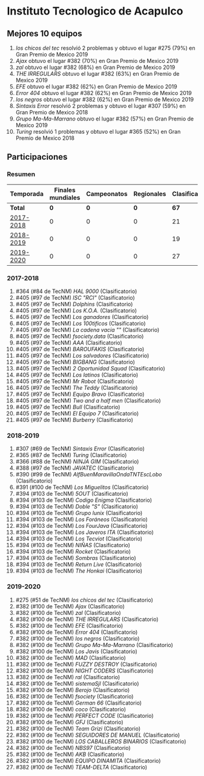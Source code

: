 ---
---

# Instituto Tecnologico de Acapulco

## Mejores 10 equipos

1. _los chicos del tec_ resolvió 2 problemas y obtuvo el lugar #275 (79%) en Gran Premio de Mexico 2019
1. _Ajax_ obtuvo el lugar #382 (70%) en Gran Premio de Mexico 2019
1. _zal_ obtuvo el lugar #382 (68%) en Gran Premio de Mexico 2019
1. _THE IRREGULARS_ obtuvo el lugar #382 (63%) en Gran Premio de Mexico 2019
1. _EFE_ obtuvo el lugar #382 (62%) en Gran Premio de Mexico 2019
1. _Error 404_ obtuvo el lugar #382 (62%) en Gran Premio de Mexico 2019
1. _los negros_ obtuvo el lugar #382 (62%) en Gran Premio de Mexico 2019
1. _Sintaxis Error_ resolvió 2 problemas y obtuvo el lugar #307 (59%) en Gran Premio de Mexico 2018
1. _Grupo Ma-Ma-Marrano_ obtuvo el lugar #382 (57%) en Gran Premio de Mexico 2019
1. _Turing_ resolvió 1 problemas y obtuvo el lugar #365 (52%) en Gran Premio de Mexico 2018

## Participaciones

### Resumen

| Temporada | Finales mundiales | Campeonatos | Regionales | Clasificatorios | Equipos |
| --- | --- | --- | --- | --- | --- |
| **Total** | **0** | **0** | **0** | **67** | **67** |
| [2017-2018](#2017-2018) | 0 | 0 | 0 | 21 | 21 |
| [2018-2019](#2018-2019) | 0 | 0 | 0 | 19 | 19 |
| [2019-2020](#2019-2020) | 0 | 0 | 0 | 27 | 27 |

### 2017-2018

1. #364 (#84 de TecNM) _HAL 9000_ (Clasificatorio)
1. #405 (#97 de TecNM) _ISC "RCI"_ (Clasificatorio)
1. #405 (#97 de TecNM) _Dolphins_ (Clasificatorio)
1. #405 (#97 de TecNM) _Los K.O.A._ (Clasificatorio)
1. #405 (#97 de TecNM) _Los ganadores_ (Clasificatorio)
1. #405 (#97 de TecNM) _Los 100tificos_ (Clasificatorio)
1. #405 (#97 de TecNM) _La cadena vacia ""_ (Clasificatorio)
1. #405 (#97 de TecNM) _fsociety.data_ (Clasificatorio)
1. #405 (#97 de TecNM) _AAA_ (Clasificatorio)
1. #405 (#97 de TecNM) _BAROUFAKIS_ (Clasificatorio)
1. #405 (#97 de TecNM) _Los salvadores_ (Clasificatorio)
1. #405 (#97 de TecNM) _BIGBANG_ (Clasificatorio)
1. #405 (#97 de TecNM) _2 Oportunidad Squad_ (Clasificatorio)
1. #405 (#97 de TecNM) _Los latinos_ (Clasificatorio)
1. #405 (#97 de TecNM) _Mr Robot_ (Clasificatorio)
1. #405 (#97 de TecNM) _The Teddy_ (Clasificatorio)
1. #405 (#97 de TecNM) _Equipo Bravo_ (Clasificatorio)
1. #405 (#97 de TecNM) _Two and a half men_ (Clasificatorio)
1. #405 (#97 de TecNM) _Bull_ (Clasificatorio)
1. #405 (#97 de TecNM) _El Equipo 7_ (Clasificatorio)
1. #405 (#97 de TecNM) _Burberry_ (Clasificatorio)

### 2018-2019

1. #307 (#69 de TecNM) _Sintaxis Error_ (Clasificatorio)
1. #365 (#87 de TecNM) _Turing_ (Clasificatorio)
1. #366 (#88 de TecNM) _NINJA GIM_ (Clasificatorio)
1. #388 (#97 de TecNM) _JAVATEC_ (Clasificatorio)
1. #390 (#99 de TecNM) _AlfBuenMaravillaOndaTNTEscLobo_ (Clasificatorio)
1. #391 (#100 de TecNM) _Los Miguelitos_ (Clasificatorio)
1. #394 (#103 de TecNM) _5OUT_ (Clasificatorio)
1. #394 (#103 de TecNM) _Codigo Enigma_ (Clasificatorio)
1. #394 (#103 de TecNM) _Doble "S"_ (Clasificatorio)
1. #394 (#103 de TecNM) _Grupo lunix_ (Clasificatorio)
1. #394 (#103 de TecNM) _Los Foráneos_ (Clasificatorio)
1. #394 (#103 de TecNM) _Los FourJava_ (Clasificatorio)
1. #394 (#103 de TecNM) _Los Javeros ITA_ (Clasificatorio)
1. #394 (#103 de TecNM) _Los Tecviot_ (Clasificatorio)
1. #394 (#103 de TecNM) _NIÑAS_ (Clasificatorio)
1. #394 (#103 de TecNM) _Rocket_ (Clasificatorio)
1. #394 (#103 de TecNM) _Sombras_ (Clasificatorio)
1. #394 (#103 de TecNM) _Return Live_ (Clasificatorio)
1. #394 (#103 de TecNM) _The Honkai_ (Clasificatorio)

### 2019-2020

1. #275 (#51 de TecNM) _los chicos del tec_ (Clasificatorio)
1. #382 (#100 de TecNM) _Ajax_ (Clasificatorio)
1. #382 (#100 de TecNM) _zal_ (Clasificatorio)
1. #382 (#100 de TecNM) _THE IRREGULARS_ (Clasificatorio)
1. #382 (#100 de TecNM) _EFE_ (Clasificatorio)
1. #382 (#100 de TecNM) _Error 404_ (Clasificatorio)
1. #382 (#100 de TecNM) _los negros_ (Clasificatorio)
1. #382 (#100 de TecNM) _Grupo Ma-Ma-Marrano_ (Clasificatorio)
1. #382 (#100 de TecNM) _Los Javis_ (Clasificatorio)
1. #382 (#100 de TecNM) _MAD_ (Clasificatorio)
1. #382 (#100 de TecNM) _FUZZY DESTROY_ (Clasificatorio)
1. #382 (#100 de TecNM) _NIGHT CODERS_ (Clasificatorio)
1. #382 (#100 de TecNM) _ral_ (Clasificatorio)
1. #382 (#100 de TecNM) _sistemaSjl_ (Clasificatorio)
1. #382 (#100 de TecNM) _Berojo_ (Clasificatorio)
1. #382 (#100 de TecNM) _fsociety_ (Clasificatorio)
1. #382 (#100 de TecNM) _German 66_ (Clasificatorio)
1. #382 (#100 de TecNM) _coco_ (Clasificatorio)
1. #382 (#100 de TecNM) _PERFECT CODE_ (Clasificatorio)
1. #382 (#100 de TecNM) _GFJ_ (Clasificatorio)
1. #382 (#100 de TecNM) _Team Grizi_ (Clasificatorio)
1. #382 (#100 de TecNM) _SEGUIDORES DE MANUEL_ (Clasificatorio)
1. #382 (#100 de TecNM) _LOS CABALLEROS BINARIOS_ (Clasificatorio)
1. #382 (#100 de TecNM) _NBS97_ (Clasificatorio)
1. #382 (#100 de TecNM) _AKB_ (Clasificatorio)
1. #382 (#100 de TecNM) _EQUIPO DINAMITA_ (Clasificatorio)
1. #382 (#100 de TecNM) _TEAM-DELTA_ (Clasificatorio)



